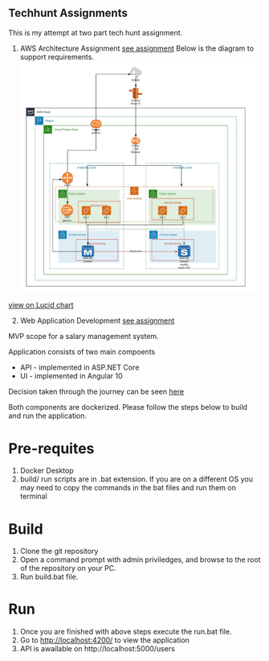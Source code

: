 ## Techhunt Assignments

This is my attempt at two part tech hunt assignment.

1. AWS Architecture Assignment 
    [see assignment](docs/Symbiosis_Challenge.pdf)
    Below is the diagram to support requirements.
![click below lucid link for diagram](docs/aws-assignment.jpeg "Logo Title Text 1")

[view on Lucid chart](https://app.lucidchart.com/documents/view/11801563-f060-4f66-afed-7e3db07bf1cc)

    
2. Web Application Development [see assignment](docs/TechHunt_TakeHome_Assessment.pdf) 

MVP scope for a salary management system.

Application consists of two main compoents
 * API - implemented in ASP.NET Core
 * UI -  implemented in Angular 10

Decision taken through the journey can be seen [here](docs/decision-log.md)

Both components are dockerized. Please follow the steps below to build and run the application.

# Pre-requites 
1. Docker Desktop
2. build/ run scripts are in .bat extension. If you are on a different OS you may need to copy the commands in the bat files and run them on terminal 

# Build 
1. Clone the git repository
2. Open a command prompt with admin priviledges, and browse to the root of the repository on your PC.
3. Run build.bat file.

# Run
1. Once you are finished with above steps execute the run.bat file.
2. Go to [http://localhost:4200/](http://localhost:4200/) to view the application
3. API is awailable on http://localhost:5000/users